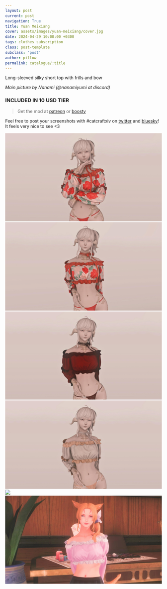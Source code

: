 ```yaml
---
layout: post
current: post
navigation: True
title: Yuan Meixiang
cover: assets/images/yuan-meixiang/cover.jpg
date: 2024-04-29 10:00:00 +0300
tags: clothes subscription
class: post-template
subclass: 'post'
author: pillow
permalink: catalogue/:title
---
```


Long-sleeved silky short top with frills and bow

*Main picture by Nanami (@nanamiyumi at discord)*

### INCLUDED IN 10 USD TIER

> Get the mod at [patreon](https://www.patreon.com/posts/yuan-meixiang-101237298) or [boosty](https://boosty.to/miaumori/posts/cb97917d-a3b9-4e58-a568-e0a69780debe?share=post_link)

Feel free to post your screenshots with #catcraftxiv on [twitter](https://x.com/hashtag/catcraftxiv?src=hashtag_click) and [bluesky](https://bsky.app/hashtag/catcraftxiv)! It feels very nice to see <3

<img src="/assets/images/yuan-meixiang/ffxiv_dx11_2024-03-28_14-59-52.jpg"/>
<img src="/assets/images/yuan-meixiang/ffxiv_dx11_2024-03-28_15-03-03.jpg"/>
<img src="/assets/images/yuan-meixiang/ffxiv_dx11_2024-03-28_15-12-29.jpg"/>
<img src="/assets/images/yuan-meixiang/ffxiv_dx11_2024-03-28_15-13-17.jpg"/>
<img src="/assets/images/yuan-meixiang/ffxiv_dx11 2025-02-09 11-14-51.jpg title="image by nanamiyumi"/>
<img src="/assets/images/yuan-meixiang/cover.jpg" title="image by nanamiyumi"/>